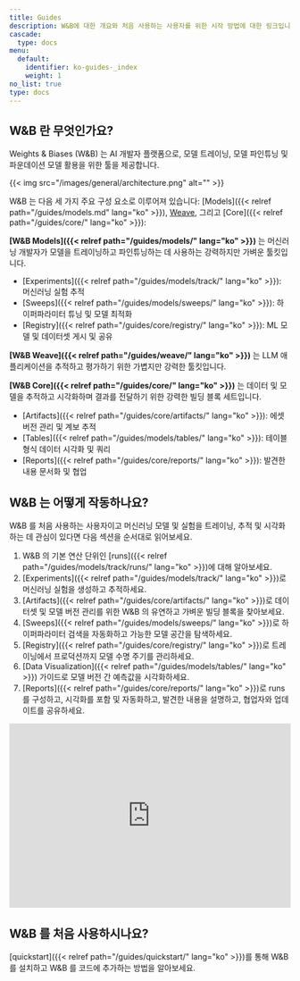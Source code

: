 ```yaml
---
title: Guides
description: W&B에 대한 개요와 처음 사용하는 사용자를 위한 시작 방법에 대한 링크입니다.
cascade:
  type: docs
menu:
  default:
    identifier: ko-guides-_index
    weight: 1
no_list: true
type: docs
---
```


## W&B 란 무엇인가요?

Weights & Biases (W&B) 는 AI 개발자 플랫폼으로, 모델 트레이닝, 모델 파인튜닝 및 파운데이션 모델 활용을 위한 툴을 제공합니다.

{{< img src="/images/general/architecture.png" alt="" >}}

W&B 는 다음 세 가지 주요 구성 요소로 이루어져 있습니다: [Models]({{< relref path="/guides/models.md" lang="ko" >}}), [Weave](https://wandb.github.io/weave/), 그리고 [Core]({{< relref path="/guides/core/" lang="ko" >}}):

**[W&B Models]({{< relref path="/guides/models/" lang="ko" >}})** 는 머신러닝 개발자가 모델을 트레이닝하고 파인튜닝하는 데 사용하는 강력하지만 가벼운 툴킷입니다.
- [Experiments]({{< relref path="/guides/models/track/" lang="ko" >}}): 머신러닝 실험 추적
- [Sweeps]({{< relref path="/guides/models/sweeps/" lang="ko" >}}): 하이퍼파라미터 튜닝 및 모델 최적화
- [Registry]({{< relref path="/guides/core/registry/" lang="ko" >}}): ML 모델 및 데이터셋 게시 및 공유

**[W&B Weave]({{< relref path="/guides/weave/" lang="ko" >}})** 는 LLM 애플리케이션을 추적하고 평가하기 위한 가볍지만 강력한 툴킷입니다.

**[W&B Core]({{< relref path="/guides/core/" lang="ko" >}})** 는 데이터 및 모델을 추적하고 시각화하며 결과를 전달하기 위한 강력한 빌딩 블록 세트입니다.
- [Artifacts]({{< relref path="/guides/core/artifacts/" lang="ko" >}}): 에셋 버전 관리 및 계보 추적
- [Tables]({{< relref path="/guides/models/tables/" lang="ko" >}}): 테이블 형식 데이터 시각화 및 쿼리
- [Reports]({{< relref path="/guides/core/reports/" lang="ko" >}}): 발견한 내용 문서화 및 협업

## W&B 는 어떻게 작동하나요?

W&B 를 처음 사용하는 사용자이고 머신러닝 모델 및 실험을 트레이닝, 추적 및 시각화하는 데 관심이 있다면 다음 섹션을 순서대로 읽어보세요.

1. W&B 의 기본 연산 단위인 [runs]({{< relref path="/guides/models/track/runs/" lang="ko" >}})에 대해 알아보세요.
2. [Experiments]({{< relref path="/guides/models/track/" lang="ko" >}})로 머신러닝 실험을 생성하고 추적하세요.
3. [Artifacts]({{< relref path="/guides/core/artifacts/" lang="ko" >}})로 데이터셋 및 모델 버전 관리를 위한 W&B 의 유연하고 가벼운 빌딩 블록을 찾아보세요.
4. [Sweeps]({{< relref path="/guides/models/sweeps/" lang="ko" >}})로 하이퍼파라미터 검색을 자동화하고 가능한 모델 공간을 탐색하세요.
5. [Registry]({{< relref path="/guides/core/registry/" lang="ko" >}})로 트레이닝에서 프로덕션까지 모델 수명 주기를 관리하세요.
6. [Data Visualization]({{< relref path="/guides/models/tables/" lang="ko" >}}) 가이드로 모델 버전 간 예측값을 시각화하세요.
7. [Reports]({{< relref path="/guides/core/reports/" lang="ko" >}})로 runs를 구성하고, 시각화를 포함 및 자동화하고, 발견한 내용을 설명하고, 협업자와 업데이트를 공유하세요.

<iframe width="100%" height="330" src="https://www.youtube.com/embed/tHAFujRhZLA" title="Weights &amp; Biases End-to-End Demo" frameborder="0" allow="accelerometer; autoplay; clipboard-write; encrypted-media; gyroscope; picture-in-picture; web-share" allowfullscreen></iframe>

## W&B 를 처음 사용하시나요?

[quickstart]({{< relref path="/guides/quickstart/" lang="ko" >}})를 통해 W&B 를 설치하고 W&B 를 코드에 추가하는 방법을 알아보세요.
